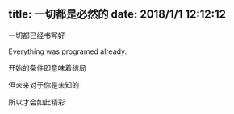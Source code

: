 title: 一切都是必然的
date: 2018/1/1 12:12:12
---
一切都已经书写好　

Everything was programed already.

开始的条件即意味着结局

但未来对于你是未知的

所以才会如此精彩

